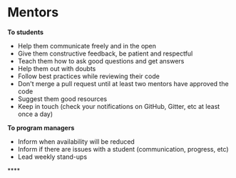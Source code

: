 # Mentors

**To students**

* Help them communicate freely and in the open
* Give them constructive feedback, be patient and respectful
* Teach them how to ask good questions and get answers
* Help them out with doubts
* Follow best practices while reviewing their code
* Don't merge a pull request until at least two mentors have approved the code
* Suggest them good resources
* Keep in touch \(check your notifications on GitHub, Gitter, etc at least once a day\)

**To program managers**

* Inform when availability will be reduced
* Inform if there are issues with a student \(communication, progress, etc\)
* Lead weekly stand-ups

\*\*\*\*

